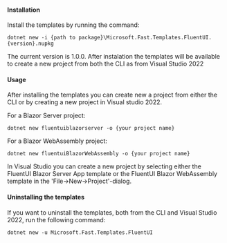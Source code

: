 #### Installation
Install the templates by running the command:
```
dotnet new -i {path to package}\Microsoft.Fast.Templates.FluentUI.{version}.nupkg
```
The current version is 1.0.0. After instalation the templates will be available to create a new project from both the CLI as from Visual Studio 2022

#### Usage
After installing the templates you can create new a project from either the CLI or by creating a new project in Visual studio 2022. 

For a Blazor Server project:
```
dotnet new fluentuiblazorserver -o {your project name}
``` 
For a Blazor WebAssembly project:
```
dotnet new fluentuiBlazorWebAssembly -o {your project name}
``` 
In Visual Studio you can create a new project by selecting either the FluentUI Blazor Server App template or the FluentUI Blazor WebAssembly template in the 'File->New->Project'-dialog.

#### Uninstalling the templates
If you want to uninstall the templates, both from the CLI and Visual Studio 2022,  run the following command:
```
dotnet new -u Microsoft.Fast.Templates.FluentUI
```
